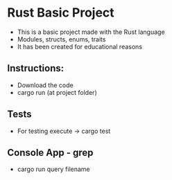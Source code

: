 # Rust Basic Project
* This is a basic project made with the Rust language
* Modules, structs, enums, traits
* It has been created for educational reasons

## Instructions:
* Download the code
* cargo run (at project folder)

## Tests
* For testing execute -> cargo test

## Console App - grep
* cargo run query filename